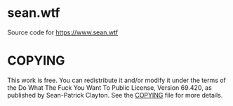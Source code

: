 # sean.wtf

Source code for https://www.sean.wtf

# COPYING

This work is free. You can redistribute it and/or modify it under the
terms of the Do What The Fuck You Want To Public License, Version 69.420,
as published by Sean-Patrick Clayton. See the [COPYING](COPYING) file for more details.
